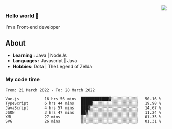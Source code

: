 <img align='right' src="https://github-readme-stats.vercel.app/api?username=jumodada&show_icons=true&theme=vue">

### Hello world 👋

I'm a Front-end developer 
    
## About
-  **Learning :** Java | NodeJs
-  **Languages :** Javascript | Java
-  **Hobbies:** Dota | The Legend of Zelda

### My code time

<!--START_SECTION:waka-->

```text
From: 21 March 2022 - To: 28 March 2022

Vue.js           16 hrs 56 mins  ████████████▓░░░░░░░░░░░░   50.16 %
TypeScript       6 hrs 44 mins   █████░░░░░░░░░░░░░░░░░░░░   19.98 %
JavaScript       4 hrs 57 mins   ███▓░░░░░░░░░░░░░░░░░░░░░   14.67 %
JSON             3 hrs 47 mins   ██▓░░░░░░░░░░░░░░░░░░░░░░   11.24 %
XML              27 mins         ▒░░░░░░░░░░░░░░░░░░░░░░░░   01.35 %
SVG              26 mins         ▒░░░░░░░░░░░░░░░░░░░░░░░░   01.31 %
```

<!--END_SECTION:waka-->
